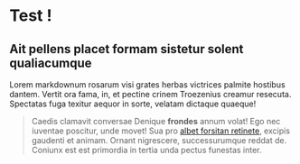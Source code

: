 <!---
    ::::
    ::  Author: Bryan McCoy
    ::  Title: Test !
    ::  Date: 12/9/2018
    ::  Tags: First Post, Test
    ::  Live: No
    ::::
--->

# Test !

## Ait pellens placet formam sistetur solent qualiacumque

Lorem markdownum rosarum visi grates herbas victrices palmite hostibus dantem.
Vertit ora fama, in, et pectine crinem Troezenius creamur resecuta. Spectatas
fuga texitur aequor in sorte, velatam dictaque quaeque!

<!--- End Preview --->

> Caedis clamavit conversae Denique **frondes** annum volat! Ego nec iuventae
> poscitur, unde movet! Sua pro [albet forsitan
> retinete](http://offensa-corpore.org/dat.aspx), excipis gaudenti et animam.
> Ornant nigrescere, successurumque reddat de. Coniunx est est primordia in
> tertia unda pectus funestas inter.